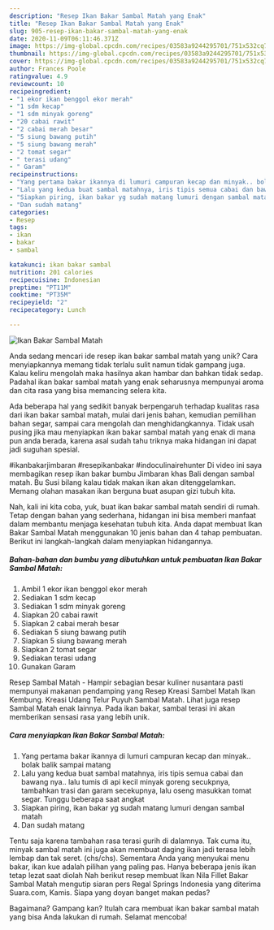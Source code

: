 ```yaml
---
description: "Resep Ikan Bakar Sambal Matah yang Enak"
title: "Resep Ikan Bakar Sambal Matah yang Enak"
slug: 905-resep-ikan-bakar-sambal-matah-yang-enak
date: 2020-11-09T06:11:46.371Z
image: https://img-global.cpcdn.com/recipes/03583a9244295701/751x532cq70/ikan-bakar-sambal-matah-foto-resep-utama.jpg
thumbnail: https://img-global.cpcdn.com/recipes/03583a9244295701/751x532cq70/ikan-bakar-sambal-matah-foto-resep-utama.jpg
cover: https://img-global.cpcdn.com/recipes/03583a9244295701/751x532cq70/ikan-bakar-sambal-matah-foto-resep-utama.jpg
author: Frances Poole
ratingvalue: 4.9
reviewcount: 10
recipeingredient:
- "1 ekor ikan benggol ekor merah"
- "1 sdm kecap"
- "1 sdm minyak goreng"
- "20 cabai rawit"
- "2 cabai merah besar"
- "5 siung bawang putih"
- "5 siung bawang merah"
- "2 tomat segar"
- " terasi udang"
- " Garam"
recipeinstructions:
- "Yang pertama bakar ikannya di lumuri campuran kecap dan minyak.. bolak balik sampai matang"
- "Lalu yang kedua buat sambal matahnya, iris tipis semua cabai dan bawang nya.. lalu tumis di api kecil minyak goreng secukpnya, tambahkan trasi dan garam secekupnya, lalu oseng masukkan tomat segar. Tunggu beberapa saat angkat"
- "Siapkan piring, ikan bakar yg sudah matang lumuri dengan sambal matah"
- "Dan sudah matang"
categories:
- Resep
tags:
- ikan
- bakar
- sambal

katakunci: ikan bakar sambal 
nutrition: 201 calories
recipecuisine: Indonesian
preptime: "PT11M"
cooktime: "PT35M"
recipeyield: "2"
recipecategory: Lunch

---
```



![Ikan Bakar Sambal Matah](https://img-global.cpcdn.com/recipes/03583a9244295701/751x532cq70/ikan-bakar-sambal-matah-foto-resep-utama.jpg)

Anda sedang mencari ide resep ikan bakar sambal matah yang unik? Cara menyiapkannya memang tidak terlalu sulit namun tidak gampang juga. Kalau keliru mengolah maka hasilnya akan hambar dan bahkan tidak sedap. Padahal ikan bakar sambal matah yang enak seharusnya mempunyai aroma dan cita rasa yang bisa memancing selera kita.

Ada beberapa hal yang sedikit banyak berpengaruh terhadap kualitas rasa dari ikan bakar sambal matah, mulai dari jenis bahan, kemudian pemilihan bahan segar, sampai cara mengolah dan menghidangkannya. Tidak usah pusing jika mau menyiapkan ikan bakar sambal matah yang enak di mana pun anda berada, karena asal sudah tahu triknya maka hidangan ini dapat jadi suguhan spesial.

#ikanbakarjimbaran #resepikanbakar #indoculinairehunter Di video ini saya membagikan resep ikan bakar bumbu Jimbaran khas Bali dengan sambal matah. Bu Susi bilang kalau tidak makan ikan akan ditenggelamkan. Memang olahan masakan ikan berguna buat asupan gizi tubuh kita.


Nah, kali ini kita coba, yuk, buat ikan bakar sambal matah sendiri di rumah. Tetap dengan bahan yang sederhana, hidangan ini bisa memberi manfaat dalam membantu menjaga kesehatan tubuh kita. Anda dapat membuat Ikan Bakar Sambal Matah menggunakan 10 jenis bahan dan 4 tahap pembuatan. Berikut ini langkah-langkah dalam menyiapkan hidangannya.

<!--inarticleads1-->

##### Bahan-bahan dan bumbu yang dibutuhkan untuk pembuatan Ikan Bakar Sambal Matah:

1. Ambil 1 ekor ikan benggol ekor merah
1. Sediakan 1 sdm kecap
1. Sediakan 1 sdm minyak goreng
1. Siapkan 20 cabai rawit
1. Siapkan 2 cabai merah besar
1. Sediakan 5 siung bawang putih
1. Siapkan 5 siung bawang merah
1. Siapkan 2 tomat segar
1. Sediakan  terasi udang
1. Gunakan  Garam


Resep Sambal Matah - Hampir sebagian besar kuliner nusantara pasti mempunyai makanan pendamping yang Resep Kreasi Sambel Matah Ikan Kembung. Kreasi Udang Telur Puyuh Sambal Matah. Lihat juga resep Sambal Matah enak lainnya. Pada ikan bakar, sambal terasi ini akan memberikan sensasi rasa yang lebih unik. 

<!--inarticleads2-->

##### Cara menyiapkan Ikan Bakar Sambal Matah:

1. Yang pertama bakar ikannya di lumuri campuran kecap dan minyak.. bolak balik sampai matang
1. Lalu yang kedua buat sambal matahnya, iris tipis semua cabai dan bawang nya.. lalu tumis di api kecil minyak goreng secukpnya, tambahkan trasi dan garam secekupnya, lalu oseng masukkan tomat segar. Tunggu beberapa saat angkat
1. Siapkan piring, ikan bakar yg sudah matang lumuri dengan sambal matah
1. Dan sudah matang


Tentu saja karena tambahan rasa terasi gurih di dalamnya. Tak cuma itu, minyak sambal matah ini juga akan membuat daging ikan jadi terasa lebih lembap dan tak seret. (chs/chs). Sementara Anda yang menyukai menu bakar, ikan kue adalah pilihan yang paling pas. Hanya beberapa jenis ikan tetap lezat saat diolah Nah berikut resep membuat Ikan Nila Fillet Bakar Sambal Matah mengutip siaran pers Regal Springs Indonesia yang diterima Suara.com, Kamis. Siapa yang doyan banget makan pedas? 

Bagaimana? Gampang kan? Itulah cara membuat ikan bakar sambal matah yang bisa Anda lakukan di rumah. Selamat mencoba!
